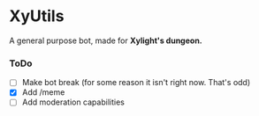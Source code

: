 # XyUtils
A general purpose bot, made for **Xylight's dungeon.**

### ToDo
- [ ] Make bot break (for some reason it isn't right now. That's odd)
- [x] Add /meme
- [ ] Add moderation capabilities
